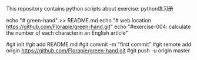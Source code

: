 This repository contains python scripts about exercise: python练习册

echo "# green-hand" >> README.md
echo "# web location https://github.com/Florapie/green-hand.git"
echo "#exercise-004: calculate the number of each characterin an English article"

#git init
#git add README.md
#git commit -m "first commit"
#git remote add origin https://github.com/Florapie/green-hand.git
#git push -u origin master

